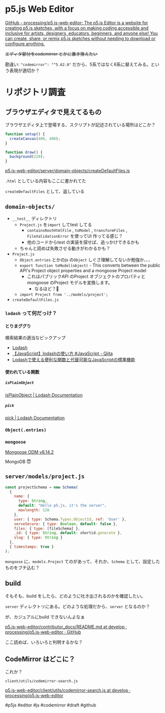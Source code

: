# p5.js Web Editor

[GitHub - processing/p5.js-web-editor: The p5.js Editor is a website for creating p5.js sketches, with a focus on making coding accessible and inclusive for artists, designers, educators, beginners, and anyone else! You can create, share, or remix p5.js sketches without needing to download or configure anything.](https://github.com/processing/p5.js-web-editor)

~~エディタ部分をcodemirror とかに置き換えたい~~

勘違い: `"codemirror": "^5.62.0"` だから、5系ではなく6系に替えてみる。という表現が適切か？


# リポジトリ調査

## ブラウザエディタで見えてるもの

ブラウザエディタ上で登場する、スクリプトが記述されている場所はどこか？

```js
function setup() {
  createCanvas(400, 400);
}

function draw() {
  background(220);
}
```

[p5.js-web-editor/server/domain-objects/createDefaultFiles.js](https://github.com/processing/p5.js-web-editor/blob/develop/server/domain-objects/createDefaultFiles.js "createDefaultFiles.js")


`.html` としている内容もここに書かれてた


`createDefaultFiles` として、返している

## `domain-objects/`

- `__test__` ディレクトリ
  - `Project.js` を`import` してtest してる
    - `containsRootHtmlFile` , `toModel` , `transformFiles` , `FileValidationError` を使ってUI 作ってる感じ？
    - 他のコードからtest の実装を探せば、追っかけできるかも
  - ちゃんと読めば失敗させる動きがわかるかも？
- `Project.js`
  - `Object.entries` とかのjs の`Object` しぐさ理解してないか勉強か、、、
  - `export function toModel(object)`
    - This converts between the public API's Project object properties and a mongoose Project model
    - これはパブリックAPI のProject オブジェクトのプロパティとmongoose のProject モデルを変換します。
      - なるほど？🤔
  - `import Project from '../models/project';`
- `createDefaultFiles.js`


### `lodash` って何だっけ？

#### とりまググり

検索結果の適当なピックアップ

- [Lodash](https://lodash.com/)
- [【JavaScript】lodashの使い方 #JavaScript - Qiita](https://qiita.com/sosomuse/items/a08e28def541c28458a0)
- [Lodashで使える便利な関数と代替可能なJavaScriptの標準機能](https://zenn.dev/cti1650/articles/lodash_functions)

#### 使われている関数

##### `isPlainObject`

[isPlainObject | Lodash Documentation](https://lodash.com/docs/4.17.15#isPlainObject)

##### `pick`

[pick | Lodash Documentation](https://lodash.com/docs/4.17.15#pick)

### `Object(.entries)`


### `mongoose`

[Mongoose ODM v8.14.2](https://mongoosejs.com/)

MongoDB 😇

## `server/models/project.js`


```js
const projectSchema = new Schema(
  {
    name: {
      type: String,
      default: "Hello p5.js, it's the server",
      maxlength: 128
    },
    user: { type: Schema.Types.ObjectId, ref: 'User' },
    serveSecure: { type: Boolean, default: false },
    files: { type: [fileSchema] },
    _id: { type: String, default: shortid.generate },
    slug: { type: String }
  },
  { timestamps: true }
);
```
`mongoose` に、`models.Project` てのがあって、それか、`Schema` として、設定したものをブチ込む？


## build 

そもそも、build をしたら、どのように吐き出されるのかを確認したい。

`server` ディレクトリにある。どのような処理だから、`server` となるのか？

が、カジュアルにbuild できないんよなぁ


[p5.js-web-editor/contributor_docs/README.md at develop · processing/p5.js-web-editor · GitHub](https://github.com/processing/p5.js-web-editor/blob/develop/contributor_docs/README.md)

ここ読めば、いろいろと判明するかな？


## CodeMirror はどこに？

これか？

`client/utils/codemirror-search.js`

[p5.js-web-editor/client/utils/codemirror-search.js at develop · processing/p5.js-web-editor](https://github.com/processing/p5.js-web-editor/blob/develop/client/utils/codemirror-search.js)




#p5js #editor #js #codemirror #draft #github 
